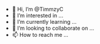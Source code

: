 - 👋 Hi, I’m @TimmzyC
- 👀 I’m interested in ...
- 🌱 I’m currently learning ...
- 💞️ I’m looking to collaborate on ...
- 📫 How to reach me ...

<!---
TimmzyC/TimmzyC is a ✨ special ✨ repository because its `README.md` (this file) appears on your GitHub profile.
You can click the Preview link to take a look at your changes.
--->
